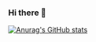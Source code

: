 ### Hi there 👋
[![Anurag's GitHub stats](https://github-readme-stats.vercel.app/api?username=rajarshix1)](https://github.com/anuraghazra/github-readme-stats)

<!--
**rajarshix1/rajarshix1** is a ✨ _special_ ✨ repository because its `README.md` (this file) appears on your GitHub profile.

Here are some ideas to get you started:

- 🔭 I’m currently working on ...
- 🌱 I’m currently learning ...
- 👯 I’m looking to collaborate on ...
- 🤔 I’m looking for help with ...
- 💬 Ask me about ...
- 📫 How to reach me: ...
- 😄 Pronouns: ...
- ⚡ Fun fact: ...
-->
